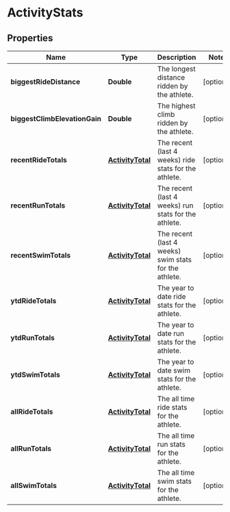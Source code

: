 
# ActivityStats

## Properties
Name | Type | Description | Notes
------------ | ------------- | ------------- | -------------
**biggestRideDistance** | **Double** | The longest distance ridden by the athlete. |  [optional]
**biggestClimbElevationGain** | **Double** | The highest climb ridden by the athlete. |  [optional]
**recentRideTotals** | [**ActivityTotal**](ActivityTotal.md) | The recent (last 4 weeks) ride stats for the athlete. |  [optional]
**recentRunTotals** | [**ActivityTotal**](ActivityTotal.md) | The recent (last 4 weeks) run stats for the athlete. |  [optional]
**recentSwimTotals** | [**ActivityTotal**](ActivityTotal.md) | The recent (last 4 weeks) swim stats for the athlete. |  [optional]
**ytdRideTotals** | [**ActivityTotal**](ActivityTotal.md) | The year to date ride stats for the athlete. |  [optional]
**ytdRunTotals** | [**ActivityTotal**](ActivityTotal.md) | The year to date run stats for the athlete. |  [optional]
**ytdSwimTotals** | [**ActivityTotal**](ActivityTotal.md) | The year to date swim stats for the athlete. |  [optional]
**allRideTotals** | [**ActivityTotal**](ActivityTotal.md) | The all time ride stats for the athlete. |  [optional]
**allRunTotals** | [**ActivityTotal**](ActivityTotal.md) | The all time run stats for the athlete. |  [optional]
**allSwimTotals** | [**ActivityTotal**](ActivityTotal.md) | The all time swim stats for the athlete. |  [optional]



